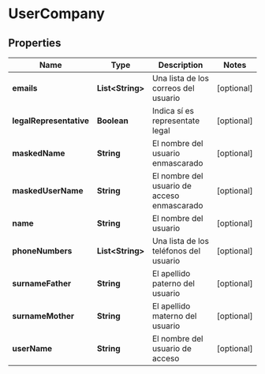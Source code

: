 # UserCompany

## Properties
Name | Type | Description | Notes
------------ | ------------- | ------------- | -------------
**emails** | **List&lt;String&gt;** | Una lista de los correos del usuario |  [optional]
**legalRepresentative** | **Boolean** | Indica sí es representate legal |  [optional]
**maskedName** | **String** | El nombre del usuario enmascarado |  [optional]
**maskedUserName** | **String** | El nombre del usuario de acceso enmascarado |  [optional]
**name** | **String** | El nombre del usuario |  [optional]
**phoneNumbers** | **List&lt;String&gt;** | Una lista de los teléfonos del usuario |  [optional]
**surnameFather** | **String** | El apellido paterno del usuario |  [optional]
**surnameMother** | **String** | El apellido materno del usuario |  [optional]
**userName** | **String** | El nombre del usuario de acceso |  [optional]
